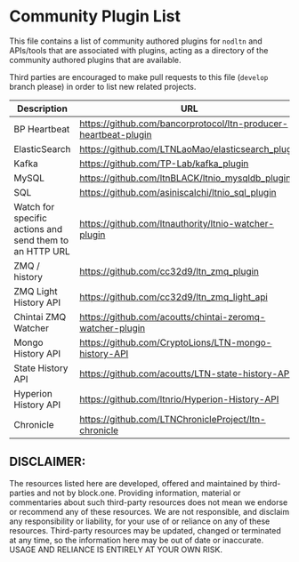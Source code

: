 # Community Plugin List

This file contains a list of community authored plugins for `nodltn` and APIs/tools that are associated with plugins, acting as a directory of the community authored plugins that are available.

Third parties are encouraged to make pull requests to this file (`develop` branch please) in order to list new related projects.

| Description | URL |
| ----------- | --- |
| BP Heartbeat  | https://github.com/bancorprotocol/ltn-producer-heartbeat-plugin |
| ElasticSearch | https://github.com/LTNLaoMao/elasticsearch_plugin |
| Kafka | https://github.com/TP-Lab/kafka_plugin |
| MySQL | https://github.com/ltnBLACK/ltnio_mysqldb_plugin |
| SQL | https://github.com/asiniscalchi/ltnio_sql_plugin |
| Watch for specific actions and send them to an HTTP URL | https://github.com/ltnauthority/ltnio-watcher-plugin |
| ZMQ / history | https://github.com/cc32d9/ltn_zmq_plugin |
| ZMQ Light History API | https://github.com/cc32d9/ltn_zmq_light_api |
| Chintai ZMQ Watcher | https://github.com/acoutts/chintai-zeromq-watcher-plugin |
| Mongo History API | https://github.com/CryptoLions/LTN-mongo-history-API |
| State History API | https://github.com/acoutts/LTN-state-history-API |
| Hyperion History API | https://github.com/ltnrio/Hyperion-History-API |
| Chronicle	| https://github.com/LTNChronicleProject/ltn-chronicle |

## DISCLAIMER:

The resources listed here are developed, offered and maintained by third-parties and not by block.one. Providing information, material or commentaries about such third-party resources does not mean we endorse or recommend any of these resources. We are not responsible, and disclaim any responsibility or liability, for your use of or reliance on any of these resources. Third-party resources may be updated, changed or terminated at any time, so the information here may be out of date or inaccurate.  USAGE AND RELIANCE IS ENTIRELY AT YOUR OWN RISK.
